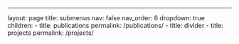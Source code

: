 ---
layout: page
title: submenus
nav: false
nav_order: 6
dropdown: true
children:
    - title: publications
      permalink: /publications/
    - title: divider
    - title: projects
      permalink: /projects/
